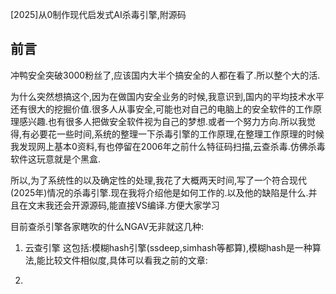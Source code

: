 [2025]从0制作现代启发式AI杀毒引擎,附源码
## 前言

冲鸭安全突破3000粉丝了,应该国内大半个搞安全的人都在看了.所以整个大的活.

为什么突然想搞这个,因为在做国内安全业务的时候,我意识到,国内的平均技术水平还有很大的挖掘价值.很多人从事安全,可能也对自己的电脑上的安全软件的工作原理感兴趣.也有很多人把做安全软件视为自己的梦想.或者一个努力方向.所以我觉得,有必要花一些时间,系统的整理一下杀毒引擎的工作原理,在整理工作原理的时候我发现网上基本0资料,有也停留在2006年之前什么特征码扫描,云查杀毒.仿佛杀毒软件这玩意就是个黑盒. 

所以,为了系统性的以及确定性的处理,我花了大概两天时间,写了一个符合现代(2025年)情况的杀毒引擎.现在我将介绍他是如何工作的.以及他的缺陷是什么.并且在文末我还会开源源码,能直接VS编译.方便大家学习

目前查杀引擎各家瞎吹的什么NGAV无非就这几种:
1. 云查引擎
    这包括:模糊hash引擎(ssdeep,simhash等都算),模糊hash是一种算法,能比较文件相似度,具体可以看我之前的文章:
    
2. 